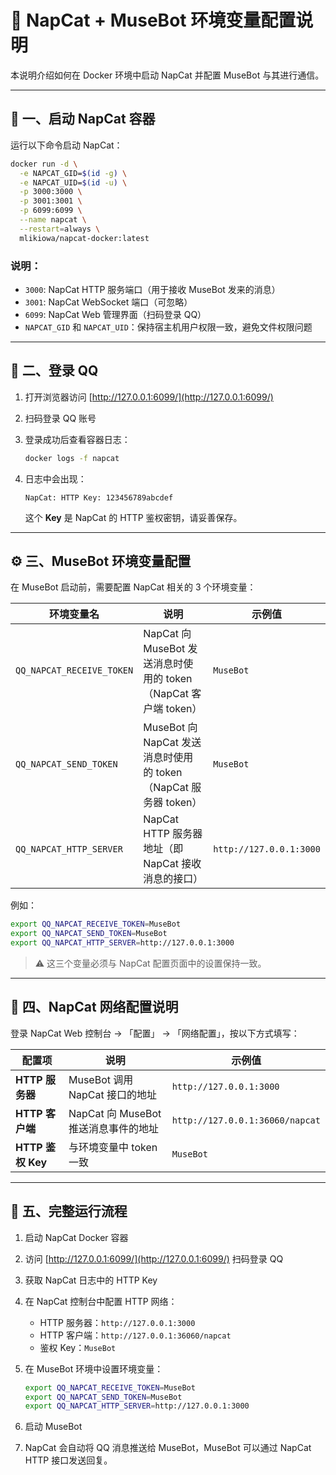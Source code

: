 # 🤖 NapCat + MuseBot 环境变量配置说明

本说明介绍如何在 Docker 环境中启动 NapCat 并配置 MuseBot 与其进行通信。

---

## 🧩 一、启动 NapCat 容器

运行以下命令启动 NapCat：

```bash
docker run -d \
  -e NAPCAT_GID=$(id -g) \
  -e NAPCAT_UID=$(id -u) \
  -p 3000:3000 \
  -p 3001:3001 \
  -p 6099:6099 \
  --name napcat \
  --restart=always \
  mlikiowa/napcat-docker:latest
````

### 说明：

* `3000`: NapCat HTTP 服务端口（用于接收 MuseBot 发来的消息）
* `3001`: NapCat WebSocket 端口（可忽略）
* `6099`: NapCat Web 管理界面（扫码登录 QQ）
* `NAPCAT_GID` 和 `NAPCAT_UID`：保持宿主机用户权限一致，避免文件权限问题

---

## 🔐 二、登录 QQ

1. 打开浏览器访问 [http://127.0.0.1:6099/](http://127.0.0.1:6099/)
2. 扫码登录 QQ 账号
3. 登录成功后查看容器日志：

   ```bash
   docker logs -f napcat
   ```
4. 日志中会出现：

   ```
   NapCat: HTTP Key: 123456789abcdef
   ```

   这个 **Key** 是 NapCat 的 HTTP 鉴权密钥，请妥善保存。

---

## ⚙️ 三、MuseBot 环境变量配置

在 MuseBot 启动前，需要配置 NapCat 相关的 3 个环境变量：

| 环境变量名                     | 说明                                                | 示例值                     |
|---------------------------|---------------------------------------------------|-------------------------|
| `QQ_NAPCAT_RECEIVE_TOKEN` | NapCat 向 MuseBot 发送消息时使用的 token（NapCat 客户端 token） | `MuseBot`               |
| `QQ_NAPCAT_SEND_TOKEN`    | MuseBot 向 NapCat 发送消息时使用的 token（NapCat 服务器 token） | `MuseBot`               |
| `QQ_NAPCAT_HTTP_SERVER`   | NapCat HTTP 服务器地址（即 NapCat 接收消息的接口）               | `http://127.0.0.1:3000` |

例如：

```bash
export QQ_NAPCAT_RECEIVE_TOKEN=MuseBot
export QQ_NAPCAT_SEND_TOKEN=MuseBot
export QQ_NAPCAT_HTTP_SERVER=http://127.0.0.1:3000
```

> ⚠️ 这三个变量必须与 NapCat 配置页面中的设置保持一致。

---

## 🔄 四、NapCat 网络配置说明

登录 NapCat Web 控制台 → 「配置」 → 「网络配置」，按以下方式填写：

| 配置项             | 说明                         | 示例值                             |
|-----------------|----------------------------|---------------------------------|
| **HTTP 服务器**    | MuseBot 调用 NapCat 接口的地址    | `http://127.0.0.1:3000`         |
| **HTTP 客户端**    | NapCat 向 MuseBot 推送消息事件的地址 | `http://127.0.0.1:36060/napcat` |
| **HTTP 鉴权 Key** | 与环境变量中 token 一致            | `MuseBot`                       |

---

## 🧠 五、完整运行流程

1. 启动 NapCat Docker 容器
2. 访问 [http://127.0.0.1:6099/](http://127.0.0.1:6099/) 扫码登录 QQ
3. 获取 NapCat 日志中的 HTTP Key
4. 在 NapCat 控制台中配置 HTTP 网络：

    * HTTP 服务器：`http://127.0.0.1:3000`
    * HTTP 客户端：`http://127.0.0.1:36060/napcat`
    * 鉴权 Key：`MuseBot`
5. 在 MuseBot 环境中设置环境变量：

   ```bash
   export QQ_NAPCAT_RECEIVE_TOKEN=MuseBot
   export QQ_NAPCAT_SEND_TOKEN=MuseBot
   export QQ_NAPCAT_HTTP_SERVER=http://127.0.0.1:3000
   ```
6. 启动 MuseBot
7. NapCat 会自动将 QQ 消息推送给 MuseBot，MuseBot 可以通过 NapCat HTTP 接口发送回复。

